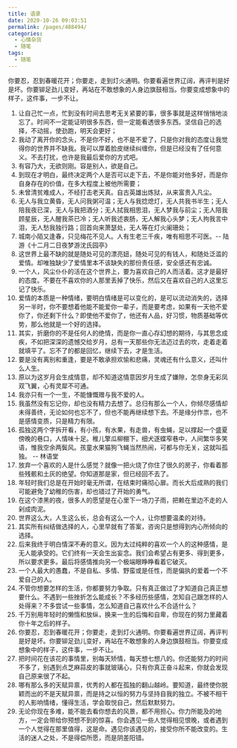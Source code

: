 ```yaml
---
title: 语录
date: 2020-10-26 09:03:51
permalink: /pages/488494/
categories: 
  - 心情杂货
  - 随笔
tags: 
  - 随笔
---
```

你要忍，忍到春暖花开；你要走，走到灯火通明。你要看遍世界辽阔，再评判是好是坏。你要铆足劲儿变好，再站在不敢想象的人身边旗鼓相当。你要变成想象中的样子，这件事，一步不让。

<!-- more -->


1. 让自己忙一点，忙到没有时间去思考无关紧要的事，很多事就是这样悄悄地淡忘了。时间不一定能证明很多东西，但一定能看透很多东西。坚信自己的选择，不动摇，使劲跑，明天会更好；
2. 我动了离开你的念头，不是你不好，也不是不爱了，只是你对我的态度让我觉得你的世界并不缺我。我可以厚着脸皮继续纠缠你，但是已经没有了任何意义。不去打扰，也许是我最后爱你的方式吧。
3. 有容乃大，无欲则刚。容是别人，欲是自己。
4. 到现在才明白，最终决定两个人是否可以走下去，不是你能对他多好，而是你自身存在的价值，在多大程度上被他所需要；
5. 未曾清贫难成人，不经打击老天真。自古英雄出炼狱，从来富贵入凡尘。
6. 无人与我立黄昏，无人问我粥可温；无人与我捻熄灯，无人共我书半生；无人陪我夜已深，无人与我把酒分；无人拭我相思泪，无人梦我与前尘；无人陪我顾星辰，无人醒我茶已冷；无人听我述衷肠，无人解我心头梦；无人拘我言中泪，无人愁我独行路；回首向来萧瑟处，无人等在灯火阑珊处；
7. 城南小陌又逢春，只见梅花不见人。人有生老三千疾，唯有相思不可医。-- 陆游《十二月二日夜梦游沈氏园亭》
8. 这世界上最不缺的就是随处可见的漂亮妞，随处可见的有钱人，和随处泛滥的爱情。却唯独缺少了爱情里本不该缺失的那份责任感，安全感还有忠诚。
9. 一个人，风尘仆仆的活在这个世界上，要为喜欢自己的人而活着。这才是最好的态度。不要在不喜欢你的人那里丢掉了快乐，然后又在喜欢自己的人这里忘记了快乐。
10. 爱情的本质是一种情绪，要明白情绪是可以变化的，是可以流动消失的，选择另一半时，你不要想着他能不能爱你一辈子，而是要考虑，如果有一天他不爱你了，你还剩下什么？即使他不爱你了，他还有人品，好习惯，物质基础等优势，那么他就是一个好的选择。
11. 其实，折磨你的不是任何人的绝情，而是你一直心存幻想的期待，与其思念成疾，不如把深深的遗憾交给岁月，总有一天那些你无法迈过去的坎，走着走着就填平了。忘不了的都是回忆，继续下去，才是生活。
12. 要是没有离别和重逢，要是不敢承担欢愉和悲痛，灵魂还有什么意义，还叫什么人生。
13. 原以为这岁月会生成情意，却不知道这情意因岁月生成了嫌隙，怎奈身无彩凤双飞翼，心有灵犀不可通。
14. 我亦只有一个一生，不能慷慨赠与我不爱的人。
15. 我虽然没有忘记你，却也没有精力去想了。总归有那么一个人，你倾尽感情却未得善终，无论如何也忘不了，但也不能再继续想下去。不是缘分作祟，也不是感情变质，只是精力有限。
16. 孤独这两个字拆开看，有小孩，有水果，有走兽，有虫蝇，足以撑起一个盛夏傍晚的巷口，人情味十足。稚儿擎瓜柳棚下，细犬逐蝶窄巷中，人间繁华多笑语，惟我空余两鬓风。孩童水果猫狗飞蝇当然热闹，可都与你无关，这就叫孤独。 -- 林语堂
17. 放弃一个喜欢的人是什么感觉？就像一把火烧了你住了很久的房子，你看着那些残骸和土灰的绝望。你知道那是家，但已经回不去了。
18. 年轻时我们总是在开始时毫无所谓，在结束时痛彻心扉。而长大后成熟的我们可能避免了幼稚的伤害，却也错过了开始的勇气。
19. 在这个漆黑的夜，很多人的愿望是在心里下一场刀子雨，把赖在里边不走的人剁成肉泥。
20. 世界这么大，人生这么长，总会有这么一个人，让你想要温柔的对待。
21. 其实所有纠结做选择的人，心里早就有了答案，咨询只是想得到内心所倾向的选择。
22. 后来我终于明白情深不寿的意义。因为太过纯粹的喜欢一个人的这种感情，是无人能承受的。它们终有一天会生出妄念。我们会希望占有更多、得到更多，所以要求更多。最后将感情推向另一个极端眼睁睁看着它破灭。
23. 一个人最大的愚蠢，不是自私、多情、野蛮或是任性，而是偏执的爱着一个不爱自己的人。
24. 不管你想要怎样的生活，你都要努力争取。只有真正做过了才知道自己真正想要什么。不遇到一些挫折怎么能成长？不多经历些感情，怎知自己跟怎样的人处得来？不多尝试一些事情，怎么知道自己喜欢什么不合适什么？
25. 千万别用年轻时的懒惰和放纵，换来一生的后悔和自卑，你现在的努力里藏着你十年之后的样子。
26. 你要忍，忍到春暖花开；你要走，走到灯火通明。你要看遍世界辽阔，再评判是好是坏。你要铆足劲儿变好，再站在不敢想象的人身边旗鼓相当。你要变成想象中的样子，这件事，一步不让。
27. 把时间花在该花的事情里，别每天矫情，每天想七想八的。你还能努力的时间不多了，别遇到点芝麻蒜皮的事就玻璃心，只有你真正奋斗起来，你就会发现自己原来很了不起。
28. 哪有那么多的天赋异禀，优秀的人都在孤独的翻山越岭。要知道，最终使你脱颖而出的不是天赋异禀，而是持之以恒的努力与坚持自我的独立。不被不相干的人影响情绪，懂得生活，学会取悦自己，然后默默努力。
29. 无论你现在多难，能不能去看你想去的风景，都不用担心。你力所能及的地方，一定会带给你预想不到的惊喜。你会遇见一些人觉得相见恨晚，或者遇到一个人觉得在那里值得，这是命。遇见你该遇见的，接受你所不能改变的。生活的迷人之处，不是得偿所愿，而是阴差阳错。